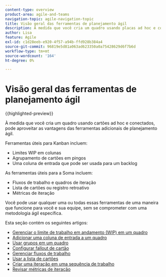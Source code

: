 ```yaml
---
content-type: overview
product-area: agile-and-teams
navigation-topic: agile-navigation-topic
title: Visão geral das ferramentas de planejamento ágil
description: À medida que você cria um quadro usando placas ad hoc e conectadas, pode aproveitar as vantagens das ferramentas adicionais de planejamento ágil nos quadros.
author: Lisa
feature: Agile
exl-id: c1d28eeb-e920-4f57-a94b-ffd928b384a4
source-git-commit: 96819e5d81a063ad623350a0a75428629d6f7b6d
workflow-type: tm+mt
source-wordcount: '164'
ht-degree: 0%

---
```


# Visão geral das ferramentas de planejamento ágil

{{highlighted-preview}}

À medida que você cria um quadro usando cartões ad hoc e conectados, pode aproveitar as vantagens das ferramentas adicionais de planejamento ágil.

Ferramentas úteis para Kanban incluem:

* Limites WIP em colunas
* Agrupamento de cartões em pingos
* Uma coluna de entrada que pode ser usada para um backlog

<div class="preview">

As ferramentas úteis para a Soma incluem:

* Fluxos de trabalho e quadros de iteração
* Lista de cartões ou registro retroativo
* Métricas de iteração

</div>

Você pode usar qualquer uma ou todas essas ferramentas de uma maneira que funcione para você e sua equipe, sem se comprometer com uma metodologia ágil específica.

Esta seção contém os seguintes artigos:

* [Gerenciar o limite de trabalho em andamento (WIP) em um quadro](/help/quicksilver/agile/use-boards-agile-planning-tools/manage-wip-limit-on-board.md)
* [Adicionar uma coluna de entrada a um quadro](/help/quicksilver/agile/use-boards-agile-planning-tools/add-intake-column-to-board.md)
* [Usar grupos em um quadro](/help/quicksilver/agile/use-boards-agile-planning-tools/group-cards-on-board.md)
* [Configurar fallout de cartão](/help/quicksilver/agile/use-boards-agile-planning-tools/configure-card-falloff.md)
* [Gerenciar fluxos de trabalho](/help/quicksilver/agile/use-boards-agile-planning-tools/manage-collections.md)
* [Usar a lista de cartões](/help/quicksilver/agile/use-boards-agile-planning-tools/use-card-list.md)
* [Criar uma iteração em uma sequência de trabalho](/help/quicksilver/agile/use-boards-agile-planning-tools/create-an-iteration-in-workstream.md)
* [Revisar métricas de iteração](/help/quicksilver/agile/use-boards-agile-planning-tools/review-iteration-metrics.md)
